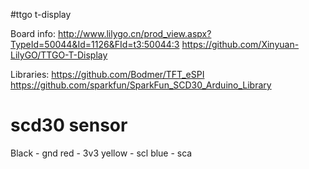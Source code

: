 #ttgo t-display

Board info:
http://www.lilygo.cn/prod_view.aspx?TypeId=50044&Id=1126&FId=t3:50044:3
https://github.com/Xinyuan-LilyGO/TTGO-T-Display

Libraries:
https://github.com/Bodmer/TFT_eSPI
https://github.com/sparkfun/SparkFun_SCD30_Arduino_Library

# scd30 sensor
Black - gnd
red - 3v3
yellow - scl
blue - sca

